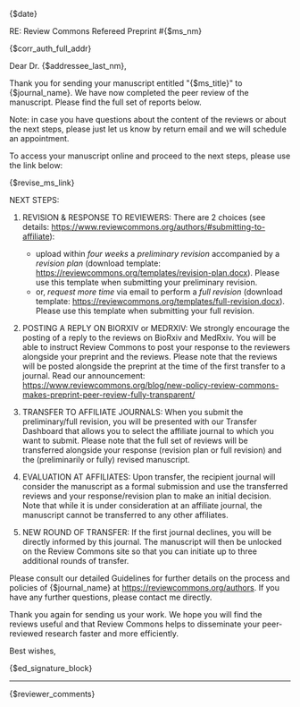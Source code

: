 {$date}
 
RE: Review Commons Refereed Preprint #{$ms_nm}
 
{$corr_auth_full_addr}
 
Dear Dr. {$addressee_last_nm},
 
Thank you for sending your manuscript entitled "{$ms_title}" to {$journal_name}. We have now completed the peer review of the manuscript. Please find the full set of reports below.

Note: in case you have questions about the content of the reviews or about the next steps, please just let us know by return email and we will schedule an appointment.

To access your manuscript online and proceed to the next steps, please use the link below:

{$revise_ms_link}


NEXT STEPS:

1. REVISION & RESPONSE TO REVIEWERS: There are 2 choices (see details: https://www.reviewcommons.org/authors/#submitting-to-affiliate):
    - upload within *four weeks* a *preliminary revision* accompanied by a *revision plan* (download template: https://reviewcommons.org/templates/revision-plan.docx). Please use this template when submitting your preliminary revision.
    - or, *request more time* via email to perform a *full revision* (download template: https://reviewcommons.org/templates/full-revision.docx). Please use this template when submitting your full revision.

2. POSTING A REPLY ON BIORXIV or MEDRXIV: We strongly encourage the posting of a reply to the reviews on BioRxiv and MedRxiv. You will be able to instruct Review Commons to post your response to the reviewers alongside your preprint and the reviews. Please note that the reviews will be posted alongside the preprint at the time of the first transfer to a journal. Read our announcement: https://www.reviewcommons.org/blog/new-policy-review-commons-makes-preprint-peer-review-fully-transparent/

3. TRANSFER TO AFFILIATE JOURNALS: When you submit the preliminary/full revision, you will be presented with our Transfer Dashboard that allows you to select the affiliate journal to which you want to submit. Please note that the full set of reviews will be transferred alongside your response (revision plan or full revision) and the (preliminarily or fully) revised manuscript.

4. EVALUATION AT AFFILIATES: Upon transfer, the recipient journal will consider the manuscript as a formal submission and use the transferred reviews and your response/revision plan to make an initial decision. Note that while it is under consideration at an affiliate journal, the manuscript cannot be transferred to any other affiliates. 

5. NEW ROUND OF TRANSFER: If the first journal declines, you will be directly informed by this journal. The manuscript will then be unlocked on the Review Commons site so that you can initiate up to three additional rounds of transfer.

Please consult our detailed Guidelines for further details on the process and policies of {$journal_name} at https://reviewcommons.org/authors. If you have any further questions, please contact me directly.
 
Thank you again for sending us your work. We hope you will find the reviews useful and that Review Commons helps to disseminate your peer-reviewed research faster and more efficiently. 
 
Best wishes,

{$ed_signature_block}



------------------------------------------------------------------------------
{$reviewer_comments}
